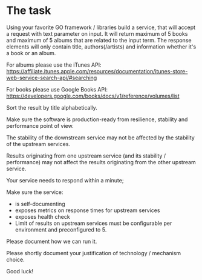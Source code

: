 # The task

Using your favorite GO framework / libraries build a service, that will accept a request with text parameter on input. It will return maximum of 5 books and maximum of 5 albums that are related to the input term. The response elements will only contain title, authors(/artists) and information whether it's a book or an album.

For albums please use the iTunes API:
https://affiliate.itunes.apple.com/resources/documentation/itunes-store-web-service-search-api/#searching

For books please use Google Books API:
https://developers.google.com/books/docs/v1/reference/volumes/list

Sort the result by title alphabetically.

Make sure the software is production-ready from resilience, stability and performance point of view.

The stability of the downstream service may not be affected by the stability of the upstream services.

Results originating from one upstream service (and its stability / performance) may not affect the results originating from the other upstream service.

Your service needs to respond within a minute;

Make sure the service:
* is self-documenting
* exposes metrics on response times for upstream services
* exposes health check
* Limit of results on upstream services must be configurable per environment and preconfigured to 5.

Please document how we can run it.

Please shortly document your justification of technology / mechanism choice.

Good luck!